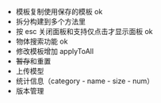 - 模板复制使用保存的模板 ok
- 拆分构建到多个方法里
- 按 esc 关闭面板和支持仅点击才显示面板 ok
- 物体搜索功能 ok
- 修改模板增加 applyToAll
- ~~暂存~~和重置
- 上传模型
- 统计信息（category - name - size - num）
- 版本管理